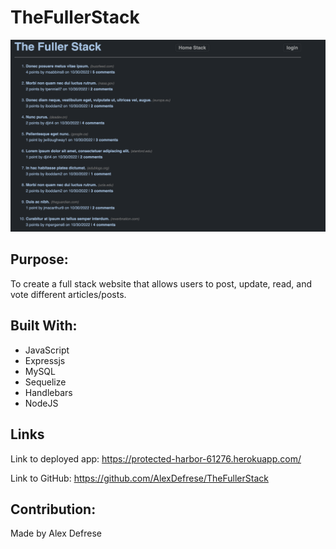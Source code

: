 # TheFullerStack

![Screenshot of The Fuller Stack Homepage](./assets/FullerStackCapture.png)

## Purpose:
To create a full stack website that allows users to post, update, read, and vote different articles/posts.

## Built With: 
- JavaScript
- Expressjs
- MySQL
- Sequelize
- Handlebars
- NodeJS

## Links

Link to deployed app:
https://protected-harbor-61276.herokuapp.com/

Link to GitHub:
https://github.com/AlexDefrese/TheFullerStack

## Contribution:
Made by Alex Defrese
